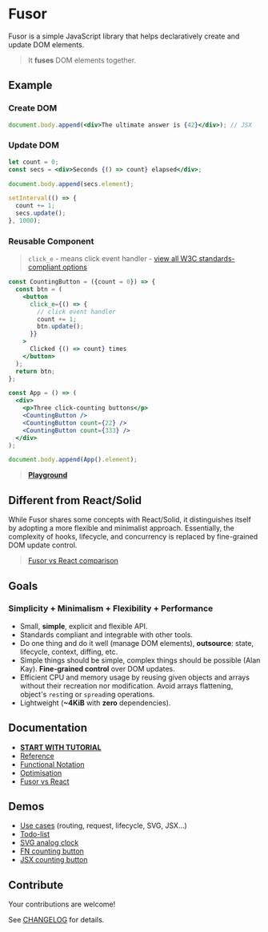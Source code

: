 # Fusor

Fusor is a simple JavaScript library that helps declaratively create and update DOM elements.

> It **fuses** DOM elements together.

## Example

### Create DOM

```jsx
document.body.append(<div>The ultimate answer is {42}</div>); // JSX
```

### Update DOM

```jsx
let count = 0;
const secs = <div>Seconds {() => count} elapsed</div>;

document.body.append(secs.element);

setInterval(() => {
  count += 1;
  secs.update();
}, 1000);
```

### Reusable Component

> `click_e` - means click event handler - [view all W3C standards-compliant options](docs/reference.md#keys)

```jsx
const CountingButton = ({count = 0}) => {
  const btn = (
    <button
      click_e={() => {
        // click event handler
        count += 1;
        btn.update();
      }}
    >
      Clicked {() => count} times
    </button>
  );
  return btn;
};

const App = () => (
  <div>
    <p>Three click-counting buttons</p>
    <CountingButton />
    <CountingButton count={22} />
    <CountingButton count={333} />
  </div>
);

document.body.append(App().element);
```

<!-- const CountingButton = ({init: count = 0}) => (
  // click_e_update: click event handler, update DOM after a call
  <button click_e_update={() => (count += 1)}>
    Clicked {() => count} times
  </button>
); -->

> [**Playground**](https://codesandbox.io/p/sandbox/4m7r37?file=%2Fsrc%2Fapp.jsx)

<!-- > `click_e_update` means: `click` `e`vent handler `update`s DOM after the call [...reference.](docs/reference.md#keys)

Property key `click_e_update` means:

- `click` name
- `e`vent handler
- `update` DOM after the event
- `_` configurable separator symbol
- [keys reference](docs/reference.md#keys) -->

## Different from React/Solid

While Fusor shares some concepts with React/Solid, it distinguishes itself by adopting a more flexible and minimalist approach. Essentially, the complexity of hooks, lifecycle, and concurrency is replaced by fine-grained DOM update control.

> [Fusor vs React comparison](docs/fusor-vs-react.md)

## Goals

### Simplicity + Minimalism + Flexibility + Performance

- Small, **simple**, explicit and flexible API.
- Standards compliant and integrable with other tools.
- Do one thing and do it well (manage DOM elements), **outsource**: state, lifecycle, context, diffing, etc.
- Simple things should be simple, complex things should be possible (Alan Kay). **Fine-grained control** over DOM updates.
- Efficient CPU and memory usage by reusing given objects and arrays without their recreation nor modification. Avoid arrays flattening, object's `rest`ing or `spread`ing operations.
- Lightweight (**~4KiB** with **zero** dependencies).

## Documentation

- [**START WITH TUTORIAL**](docs/tutorial.md)
- [Reference](docs/reference.md)
- [Functional Notation](docs/functional-notation.md)
- [Optimisation](docs/optimisation.md)
- [Fusor vs React](docs/fusor-vs-react.md)

## Demos

- [Use cases](https://fusorjs.github.io/tutorial/) (routing, request, lifecycle, SVG, JSX...)
- [Todo-list](https://github.com/fusorjs/todomvc#readme)
- [SVG analog clock](https://codesandbox.io/p/sandbox/fusor-analog-clock-jsx-hqs5x9?file=%2Fsrc%2Findex.tsx)
- [FN counting button](https://codesandbox.io/p/sandbox/fusor-intro-cvbhsk?file=%2Fsrc%2Findex.js%3A8%2C23)
- [JSX counting button](https://codesandbox.io/p/sandbox/fusor-intro-jsx-r96fgd?file=%2Fsrc%2Findex.tsx)

## Contribute

Your contributions are welcome!

See [CHANGELOG](CHANGELOG.md) for details.

